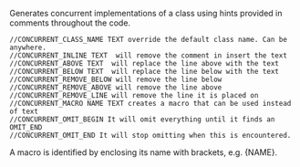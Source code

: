 Generates concurrent implementations of a class using hints provided in comments throughout the code.

    //CONCURRENT_CLASS_NAME TEXT override the default class name. Can be anywhere.
    //CONCURRENT_INLINE TEXT  will remove the comment in insert the text
    //CONCURRENT_ABOVE TEXT  will replace the line above with the text
    //CONCURRENT_BELOW TEXT  will replace the line below with the text
    //CONCURRENT_REMOVE_BELOW will remove the line below
    //CONCURRENT_REMOVE_ABOVE will remove the line above
    //CONCURRENT_REMOVE_LINE will remove the line it is placed on
    //CONCURRENT_MACRO NAME TEXT creates a macro that can be used instead of text
    //CONCURRENT_OMIT_BEGIN It will omit everything until it finds an OMIT_END
    //CONCURRENT_OMIT_END It will stop omitting when this is encountered.

A macro is identified by enclosing its name with brackets, e.g. {NAME}.